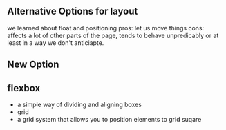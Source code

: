 
## Alternative Options for layout
  we learned about float and positioning
  pros: let us move things
  cons: affects a lot of other parts of the page, tends to behave unpredicably or at least in a way we don't anticiapte. 

## New Option
  ## flexbox
  - a simple way of dividing and aligning boxes
  - grid
  -  a grid system that allows you to position elements to grid suqare
  
